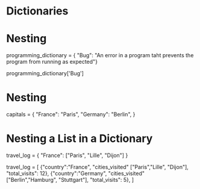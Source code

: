 # Dictionaries

# Nesting

programming_dictionary = { 
 "Bug": "An error in a program taht prevents the program from running as expected"}

programming_dictionary['Bug']

# Nesting

capitals = {
  "France": "Paris",
  "Germany": "Berlin",
}

# Nesting a List in a Dictionary

travel_log = {
 "France": ["Paris", "Lille", "Dijon"]
}

travel_log = [
 {"country":"France", "cities_visited" ["Paris","Lille", "Dijon"], "total_visits": 12},
 {"country":"Germany", "cities_visited" ["Berlin","Hamburg", "Stuttgart"], "total_visits": 5},
]



